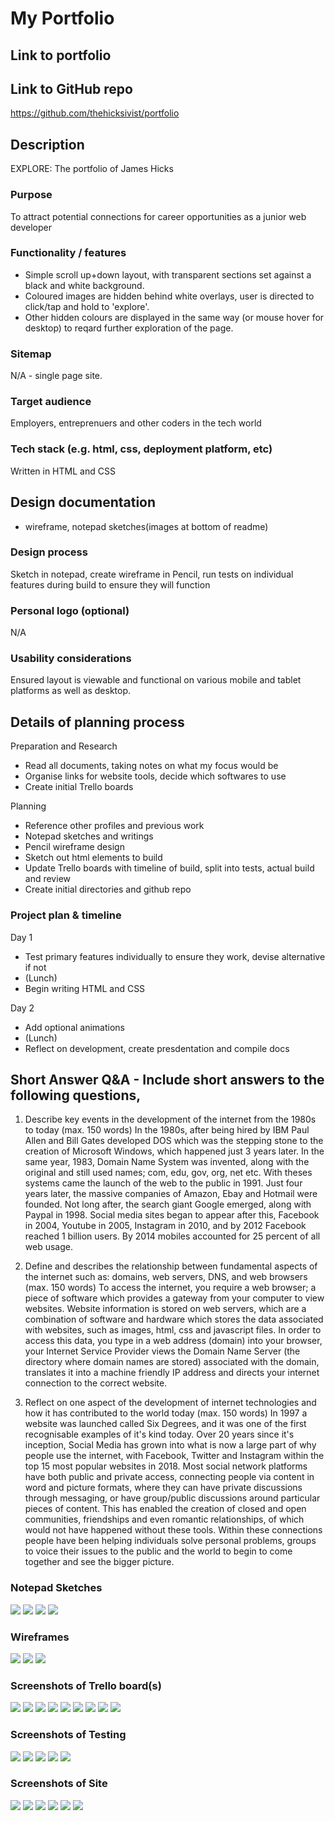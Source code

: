# My Portfolio

## Link to portfolio


## Link to GitHub repo
https://github.com/thehicksivist/portfolio

## Description
EXPLORE: The portfolio of James Hicks

### Purpose
To attract potential connections for career opportunities as a junior web developer

### Functionality / features
- Simple scroll up+down layout, with transparent sections set against a black and white background. 
- Coloured images are hidden behind white overlays, user is directed to click/tap and hold to 'explore'.
- Other hidden colours are displayed in the same way (or mouse hover for desktop) to reqard further exploration of the page.

### Sitemap
N/A - single page site.

### Target audience
Employers, entreprenuers and other coders in the tech world

### Tech stack (e.g. html, css, deployment platform, etc)
Written in HTML and CSS

## Design documentation
- wireframe, notepad sketches(images at bottom of readme)

### Design process
Sketch in notepad, create wireframe in Pencil, run tests on individual features during build to ensure they will function

### Personal logo (optional)
N/A

### Usability considerations
Ensured layout is viewable and functional on various mobile and tablet platforms as well as desktop.

## Details of planning process
Preparation and Research
- Read all documents, taking notes on what my focus would be
- Organise links for website tools, decide which softwares to use
- Create initial Trello boards

Planning
- Reference other profiles and previous work
- Notepad sketches and writings
- Pencil wireframe design
- Sketch out html elements to build
- Update Trello boards with timeline of build, split into tests, actual build and review
- Create initial directories and github repo

### Project plan & timeline
Day 1
- Test primary features individually to ensure they work, devise alternative if not
- (Lunch)
- Begin writing HTML and CSS

Day 2
- Add optional animations
- (Lunch)
- Reflect on development, create presdentation and compile docs

## Short Answer Q&A - Include short answers to the following questions,
1. Describe key events in the development of the internet from the 1980s to today (max. 150 words)
In the 1980s, after being hired by IBM Paul Allen and Bill Gates developed DOS which was the stepping stone to the creation of Microsoft Windows, which happened just 3 years later. In the same year, 1983, Domain Name System was invented, along with the original and still used names; com, edu, gov, org, net etc. With theses systems came the launch of the web to the public in 1991. Just four years later, the massive companies of Amazon, Ebay and Hotmail were founded. Not long after, the search giant Google emerged, along with Paypal in 1998. Social media sites began to appear after this, Facebook in 2004, Youtube in 2005, Instagram in 2010, and by 2012 Facebook reached 1 billion users. By 2014 mobiles accounted for 25 percent of all web usage.

2.  Define and describes the relationship between fundamental aspects of the internet such as: domains, web servers, DNS, and web browsers (max. 150 words)
To access the internet, you require a web browser; a piece of software which provides a gateway from your computer to view websites. Website information is stored on web servers, which are a combination of software and hardware which stores the data associated with websites, such as images, html, css and javascript files. In order to access this data, you type in a web address (domain) into your browser, your Internet Service Provider views the Domain Name Server (the directory where domain names are stored) associated with the domain, translates it into a machine friendly IP address and directs your internet connection to the correct website.  

3.  Reflect on one aspect of the development of internet technologies and how it has contributed to the world today (max. 150 words)
In 1997 a website was launched called Six Degrees, and it was one of the first recognisable examples of it's kind today. Over 20 years since it's inception, Social Media has grown into what is now a large part of why people use the internet, with Facebook, Twitter and Instagram within the top 15 most popular websites in 2018. Most social network platforms have both public and private access, connecting people via content in word and picture formats, where they can have private discussions through messaging, or have group/public discussions around particular pieces of content. This has enabled the creation of closed and open communities, friendships and even romantic relationships, of which would not have happened without these tools. Within these connections people have been helping individuals solve personal problems, groups to voice their issues to the public and the world to begin to come together and see the bigger picture.

### Notepad Sketches
<img src="https://github.com/thehicksivist/portfolio/blob/master/docs/Notepad/notepad%20page%20one%20initial%20design.jpg">
<img src="https://github.com/thehicksivist/portfolio/blob/master/docs/Notepad/notepad%20page%20two%20structure%20and%20features.jpg">
<img src="https://github.com/thehicksivist/portfolio/blob/master/docs/Notepad/notepad%20page%203%20html%20structure.jpg">
<img src="https://github.com/thehicksivist/portfolio/blob/master/docs/Notepad/notepad%20page%204%20text%20drafting.jpg">

### Wireframes
<img src="https://github.com/thehicksivist/portfolio/blob/master/docs/Wireframes/Mobile%20Wireframe.png">
<img src="https://github.com/thehicksivist/portfolio/blob/master/docs/Wireframes/Tablet%20Wireframe.png">
<img src="https://github.com/thehicksivist/portfolio/blob/master/docs/Wireframes/Desktop%20Wireframe.png">

### Screenshots of Trello board(s)
<img src="https://github.com/thehicksivist/portfolio/blob/master/docs/Trello%20Screens/Trello%201%20Master%20checklists.png">
<img src="https://github.com/thehicksivist/portfolio/blob/master/docs/Trello%20Screens/Trello%202%20Initial%20Board.png">
<img src="https://github.com/thehicksivist/portfolio/blob/master/docs/Trello%20Screens/Trello%203%20Planning%20Update.png">
<img src="https://github.com/thehicksivist/portfolio/blob/master/docs/Trello%20Screens/Trello%204%20Thursday%20Start%20Board.png">
<img src="https://github.com/thehicksivist/portfolio/blob/master/docs/Trello%20Screens/Trello%205%20Test%20Card%20Example.png">
<img src="https://github.com/thehicksivist/portfolio/blob/master/docs/Trello%20Screens/Trello%206%20Friday%20Start%20Board.png">
<img src="https://github.com/thehicksivist/portfolio/blob/master/docs/Trello%20Screens/Trello%207%20Friday%20Halfway.png">
<img src="https://github.com/thehicksivist/portfolio/blob/master/docs/Trello%20Screens/Trello%208%20Friday%20Issue.png">
<img src="https://github.com/thehicksivist/portfolio/blob/master/docs/Trello%20Screens/Trello%209%20Saturday%20Start%20Board.png">

### Screenshots of Testing
<img src="https://github.com/thehicksivist/portfolio/blob/master/docs/Test%20Screens/Test%201%20background%201.png">
<img src="https://github.com/thehicksivist/portfolio/blob/master/docs/Test%20Screens/Test%201%20background%202.png">
<img src="https://github.com/thehicksivist/portfolio/blob/master/docs/Test%20Screens/Test%202%20Overlay%20with%20flex.png">
<img src="https://github.com/thehicksivist/portfolio/blob/master/docs/Test%20Screens/Test%203%20flextest.png">
<img src="https://github.com/thehicksivist/portfolio/blob/master/docs/Test%20Screens/Test%204%20grid.png">

### Screenshots of Site
<img src="https://github.com/thehicksivist/portfolio/blob/master/docs/Site%20Screens/Mobile%201.png">
<img src="https://github.com/thehicksivist/portfolio/blob/master/docs/Site%20Screens/Mobile%202.png">
<img src="https://github.com/thehicksivist/portfolio/blob/master/docs/Site%20Screens/Mobile%203.png">
<img src="https://github.com/thehicksivist/portfolio/blob/master/docs/Site%20Screens/Mobile%204.png">
<img src="https://github.com/thehicksivist/portfolio/blob/master/docs/Site%20Screens/Tablet%20Desktop%201.png">
<img src="https://github.com/thehicksivist/portfolio/blob/master/docs/Site%20Screens/Tablet%20Desktop%202%20showing%20colour%20feature.png">
